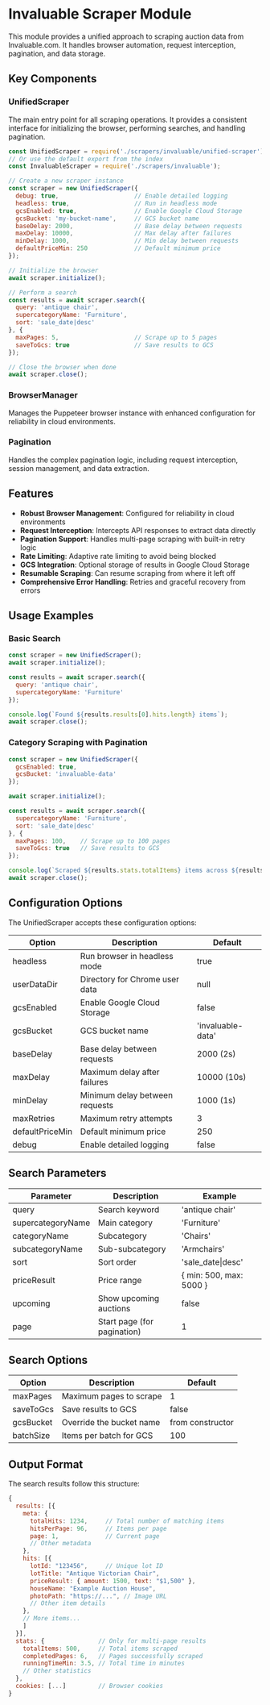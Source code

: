 # Invaluable Scraper Module

This module provides a unified approach to scraping auction data from Invaluable.com. It handles browser automation, request interception, pagination, and data storage.

## Key Components

### UnifiedScraper

The main entry point for all scraping operations. It provides a consistent interface for initializing the browser, performing searches, and handling pagination.

```javascript
const UnifiedScraper = require('./scrapers/invaluable/unified-scraper');
// Or use the default export from the index
const InvaluableScraper = require('./scrapers/invaluable');

// Create a new scraper instance
const scraper = new UnifiedScraper({
  debug: true,                     // Enable detailed logging
  headless: true,                  // Run in headless mode
  gcsEnabled: true,                // Enable Google Cloud Storage
  gcsBucket: 'my-bucket-name',     // GCS bucket name
  baseDelay: 2000,                 // Base delay between requests
  maxDelay: 10000,                 // Max delay after failures
  minDelay: 1000,                  // Min delay between requests
  defaultPriceMin: 250             // Default minimum price
});

// Initialize the browser
await scraper.initialize();

// Perform a search
const results = await scraper.search({
  query: 'antique chair',
  supercategoryName: 'Furniture',
  sort: 'sale_date|desc'
}, {
  maxPages: 5,                     // Scrape up to 5 pages
  saveToGcs: true                  // Save results to GCS
});

// Close the browser when done
await scraper.close();
```

### BrowserManager

Manages the Puppeteer browser instance with enhanced configuration for reliability in cloud environments.

### Pagination

Handles the complex pagination logic, including request interception, session management, and data extraction.

## Features

- **Robust Browser Management**: Configured for reliability in cloud environments
- **Request Interception**: Intercepts API responses to extract data directly
- **Pagination Support**: Handles multi-page scraping with built-in retry logic
- **Rate Limiting**: Adaptive rate limiting to avoid being blocked
- **GCS Integration**: Optional storage of results in Google Cloud Storage
- **Resumable Scraping**: Can resume scraping from where it left off
- **Comprehensive Error Handling**: Retries and graceful recovery from errors

## Usage Examples

### Basic Search

```javascript
const scraper = new UnifiedScraper();
await scraper.initialize();

const results = await scraper.search({
  query: 'antique chair',
  supercategoryName: 'Furniture'
});

console.log(`Found ${results.results[0].hits.length} items`);
await scraper.close();
```

### Category Scraping with Pagination

```javascript
const scraper = new UnifiedScraper({
  gcsEnabled: true,
  gcsBucket: 'invaluable-data'
});

await scraper.initialize();

const results = await scraper.search({
  supercategoryName: 'Furniture',
  sort: 'sale_date|desc'
}, {
  maxPages: 100,    // Scrape up to 100 pages
  saveToGcs: true   // Save results to GCS
});

console.log(`Scraped ${results.stats.totalItems} items across ${results.stats.completedPages} pages`);
await scraper.close();
```

## Configuration Options

The UnifiedScraper accepts these configuration options:

| Option | Description | Default |
|--------|-------------|---------|
| headless | Run browser in headless mode | true |
| userDataDir | Directory for Chrome user data | null |
| gcsEnabled | Enable Google Cloud Storage | false |
| gcsBucket | GCS bucket name | 'invaluable-data' |
| baseDelay | Base delay between requests | 2000 (2s) |
| maxDelay | Maximum delay after failures | 10000 (10s) |
| minDelay | Minimum delay between requests | 1000 (1s) |
| maxRetries | Maximum retry attempts | 3 |
| defaultPriceMin | Default minimum price | 250 |
| debug | Enable detailed logging | false |

## Search Parameters

| Parameter | Description | Example |
|-----------|-------------|---------|
| query | Search keyword | 'antique chair' |
| supercategoryName | Main category | 'Furniture' |
| categoryName | Subcategory | 'Chairs' |
| subcategoryName | Sub-subcategory | 'Armchairs' |
| sort | Sort order | 'sale_date\|desc' |
| priceResult | Price range | { min: 500, max: 5000 } |
| upcoming | Show upcoming auctions | false |
| page | Start page (for pagination) | 1 |

## Search Options

| Option | Description | Default |
|--------|-------------|---------|
| maxPages | Maximum pages to scrape | 1 |
| saveToGcs | Save results to GCS | false |
| gcsBucket | Override the bucket name | from constructor |
| batchSize | Items per batch for GCS | 100 |

## Output Format

The search results follow this structure:

```javascript
{
  results: [{
    meta: {
      totalHits: 1234,     // Total number of matching items
      hitsPerPage: 96,     // Items per page
      page: 1,             // Current page
      // Other metadata
    },
    hits: [{
      lotId: "123456",     // Unique lot ID
      lotTitle: "Antique Victorian Chair",
      priceResult: { amount: 1500, text: "$1,500" },
      houseName: "Example Auction House",
      photoPath: "https://...", // Image URL
      // Other item details
    }, 
    // More items...
    ]
  }],
  stats: {               // Only for multi-page results
    totalItems: 500,     // Total items scraped
    completedPages: 6,   // Pages successfully scraped
    runningTimeMin: 3.5, // Total time in minutes
    // Other statistics
  },
  cookies: [...]         // Browser cookies
}
``` 
